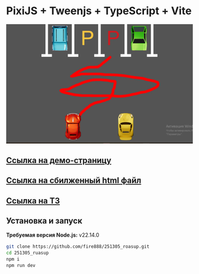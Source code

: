 # PixiJS + Tweenjs + TypeScript + Vite

![NY](https://raw.githubusercontent.com/fire888/251305_roasup/refs/heads/master/src/assets/promo/preview.png)

## [Ссылка на демо-страницу](https://fire888.github.io/250613_roasup/)
## [Ссылка на сбилженный html файл](https://github.com/fire888/251305_roasup/blob/master/dist/index.html)
## [Ссылка на ТЗ](https://raw.githubusercontent.com/fire888/251305_roasup/71595708c230168f7133872156d69ebb9f3096e6/src/assets/promo/Тестовое_задание_JavaScript_Разработчик_Playable_Ads.pdf)

## Установка и запуск

**Требуемая версия Node.js:** v22.14.0

```bash
git clone https://github.com/fire888/251305_roasup.git
cd 251305_ruasup
npm i
npm run dev
